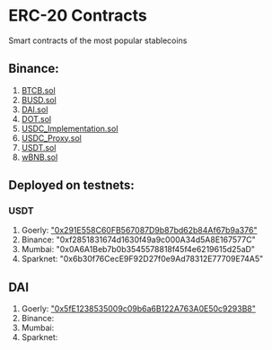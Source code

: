 # ERC-20 Contracts

Smart contracts of the most popular stablecoins

## Binance:

1. [BTCB.sol](./contracts/binance/BTCB.sol)
2. [BUSD.sol](./contracts/binance/BUSD.sol)
3. [DAI.sol](./contracts/binance/DAI.sol)
4. [DOT.sol](./contracts/binance/DOT.sol)
5. [USDC_Implementation.sol](./contracts/binance/USDC_Implementation.sol)
6. [USDC_Proxy.sol](./contracts/binance/USDC_Proxy.sol)
7. [USDT.sol](./contracts/binance/USDT.sol)
8. [wBNB.sol](./contracts/binance/wBNB.sol)


## Deployed on testnets:

### USDT

1. Goerly: ["0x291E558C60FB567087D9b87bd62b84Af67b9a376"](https://goerli.etherscan.io/token/0x291E558C60FB567087D9b87bd62b84Af67b9a376#code)
2. Binance: "0xf2851831674d1630f49a9c000A34d5A8E167577C"
3. Mumbai: "0x0A6A1Beb7b0b3545578818f45f4e6219615d25aD"
4. Sparknet: "0x6b30f76CecE9F92D27f0e9Ad78312E77709E74A5"

## DAI

1. Goerly: ["0x5fE1238535009c09b6a6B122A763A0E50c9293B8"](https://goerli.etherscan.io/token/0x5fe1238535009c09b6a6b122a763a0e50c9293b8#code)
2. Binance:
3. Mumbai:
4. Sparknet:
